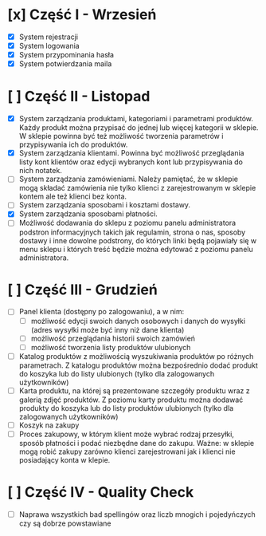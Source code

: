 # [x] Część I - Wrzesień

- [x] System rejestracji
- [x] System logowania
- [x] System przypominania hasła
- [x] System potwierdzania maila

# [ ] Część II - Listopad

- [x] System zarządzania produktami, kategoriami i parametrami produktów. Każdy produkt można przypisać do jednej lub
  więcej kategorii w sklepie. W sklepie powinna być też możliwość tworzenia parametrów i przypisywania ich do produktów.
- [x] System zarządzania klientami. Powinna być możliwość przeglądania listy kont klientów oraz edycji wybranych kont
  lub przypisywania do nich notatek.
- [ ] System zarządzania zamówieniami. Należy pamiętać, że w sklepie mogą składać zamówienia nie tylko klienci z
  zarejestrowanym w sklepie kontem ale też klienci bez konta.
- [ ] System zarządzania sposobami i kosztami dostawy.
- [x] System zarządzania sposobami płatności.
- [ ] Możliwość dodawania do sklepu z poziomu panelu administratora podstron informacyjnych takich jak regulamin, strona
  o nas, sposoby dostawy i inne dowolne podstrony, do których linki będą pojawiały się w menu sklepu i których treść
  będzie można edytować z poziomu panelu administratora.

# [ ] Część III - Grudzień

- [ ] Panel klienta (dostępny po zalogowaniu), a w nim:
    - [ ] możliwość edycji swoich danych osobowych i danych do wysyłki (adres wysyłki może być inny niż dane klienta)
    - [ ] możliwość przeglądania historii swoich zamówień
    - [ ] możliwość tworzenia listy produktów ulubionych
- [ ] Katalog produktów z możliwością wyszukiwania produktów po różnych parametrach. Z katalogu produktów można
  bezpośrednio dodać produkt do koszyka lub do listy ulubionych (tylko dla zalogowanych użytkowników)
- [ ] Karta produktu, na której są prezentowane szczegóły produktu wraz z galerią zdjęć produktów. Z poziomu karty
  produktu można dodawać produkty do koszyka lub do listy produktów ulubionych (tylko dla zalogowanych użytkowników)
- [ ] Koszyk na zakupy
- [ ] Proces zakupowy, w którym klient może wybrać rodzaj przesyłki, sposób płatności i podać niezbędne dane do zakupu.
  Ważne: w sklepie mogą robić zakupy zarówno klienci zarejestrowani jak i klienci nie posiadający konta w klepie.

# [ ] Część IV - Quality Check
 - [ ] Naprawa wszystkich bad spellingów oraz liczb mnogich i pojedyńczych czy są dobrze powstawiane
